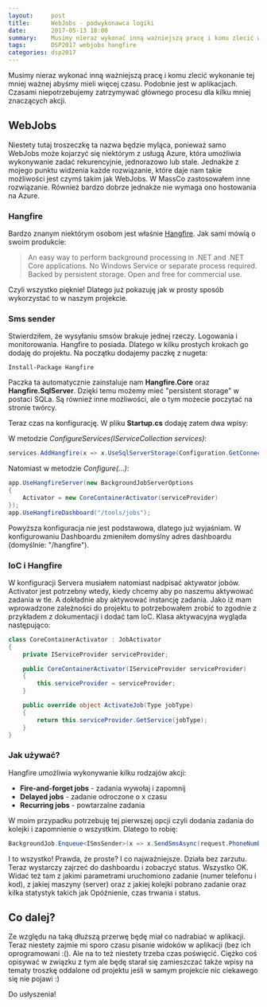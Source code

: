 ```yaml
---
layout:     post
title:      WebJobs - podwykonawca logiki
date:       2017-05-13 18:00
summary:    Musimy nieraz wykonać inną ważniejszą pracę i komu zlecić wykonanie tej mniej ważnej abyśmy mieli więcej czasu. Podobnie jest w aplikacjach. Czasami niepotrzebujemy zatrzymywać głównego procesu dla kilku mniej znaczących akcji.
tags:       DSP2017 webjobs hangfire
categories: dsp2017
---
```


Musimy nieraz wykonać inną ważniejszą pracę i komu zlecić wykonanie tej mniej ważnej abyśmy mieli więcej czasu. Podobnie jest w aplikacjach. Czasami niepotrzebujemy zatrzymywać głównego procesu dla kilku mniej znaczących akcji.

## WebJobs ##

Niestety tutaj troszeczkę ta nazwa będzie myląca, ponieważ samo WebJobs może kojarzyć się niektórym z usługą Azure, która umożliwia wykonywanie zadać rekurencyjnie, jednorazowo lub stale. Jednakże z mojego punktu widzenia każde rozwiązanie, które daje nam takie możliwości jest czymś takim jak WebJobs. W MassCo zastosowałem inne rozwiązanie. Również bardzo dobrze jednakże nie wymaga ono hostowania na Azure.

### Hangfire ###

Bardzo znanym niektórym osobom jest właśnie [Hangfire][1].  Jak sami mówią o swoim produkcie:

> An easy way to perform background processing in .NET and .NET Core applications. No Windows Service or separate process required.
Backed by persistent storage. Open and free for commercial use.

Czyli wszystko pięknie! Dlatego już pokazuję jak w prosty sposób wykorzystać to w naszym projekcie.

### Sms sender ###

Stwierdziłem, że wysyłaniu smsów brakuje jednej rzeczy. Logowania i monitorowania. Hangfire to posiada. Dlatego w kilku prostych krokach go dodaję do projektu. Na początku dodajemy paczkę z nugeta:

```
Install-Package Hangfire
```

Paczka ta automatycznie zainstaluje nam **Hangfire.Core** oraz **Hangfire.SqlServer**. Dzięki temu możemy mieć "persistent storage" w postaci SQLa. Są również inne możliwości, ale o tym możecie poczytać na stronie twórcy.

Teraz czas na konfigurację. W pliku **Startup.cs** dodaję zatem dwa wpisy:

W metodzie *ConfigureServices(IServiceCollection services)*:

```csharp
services.AddHangfire(x => x.UseSqlServerStorage(Configuration.GetConnectionString("WebJobs")));
```

Natomiast w metodzie *Configure(...)*:

```csharp
app.UseHangfireServer(new BackgroundJobServerOptions
{
    Activator = new CoreContainerActivator(serviceProvider)
});
app.UseHangfireDashboard("/tools/jobs");
```

Powyższa konfiguracja nie jest podstawowa, dlatego już wyjaśniam. W konfigurowaniu Dashboardu zmieniłem domyślny adres dashboardu  (domyślnie: "/hangfire").

### IoC i Hangfire ###

W konfiguracji Servera musiałem natomiast nadpisać aktywator jobów. Activator jest potrzebny wtedy, kiedy chcemy aby po naszemu aktywować zadania w tle. A dokładnie aby aktywować instancję zadania. Jako iż mam wprowadzone zależności do projektu to potrzebowałem zrobić to zgodnie z przykładem z dokumentacji i dodać tam IoC. Klasa aktywacyjna wygląda następująco:

```csharp
class CoreContainerActivator : JobActivator
{
    private IServiceProvider serviceProvider;

    public CoreContainerActivator(IServiceProvider serviceProvider)
    {
        this.serviceProvider = serviceProvider;
    }

    public override object ActivateJob(Type jobType)
    {
        return this.serviceProvider.GetService(jobType);
    }
}
```

### Jak używać? ###

Hangfire umożliwia wykonywanie kilku rodzajów akcji:

* **Fire-and-forget jobs** - zadania wywołaj i zapomnij
* **Delayed jobs** - zadanie odroczone o x czasu
* **Recurring jobs** - powtarzalne zadania

W moim przypadku potrzebuję tej pierwszej opcji czyli dodania zadania do kolejki i zapomnienie o wszystkim. Dlatego to robię:

```csharp
BackgroundJob.Enqueue<ISmsSender>(x => x.SendSmsAsync(request.PhoneNumber, $"Your code is: {confirmationCode}"));
```

I to wszystko! Prawda, że proste? I co najważniejsze. Działa bez zarzutu. Teraz wystarczy zajrzeć do dashboardu i zobaczyć status. Wszystko OK. Widać też tam z jakimi parametrami uruchomiono zadanie (numer telefonu i kod), z jakiej maszyny (server) oraz z jakiej kolejki pobrano zadanie oraz kilka statystyk takich jak Opóźnienie, czas trwania i status.

## Co dalej? ##

Ze względu na taką dłuższą przerwę będę miał co nadrabiać w aplikacji. Teraz niestety zajmie mi sporo czasu pisanie widoków w aplikacji (bez ich oprogramowani :(). Ale na to też niestety trzeba czas poświęcić. Ciężko coś opisywać w związku z tym ale będę starał się zamieszczać także wpisy na tematy troszkę oddalone od projektu jeśli w samym projekcie nic ciekawego się nie pojawi :) 

Do usłyszenia!


  [1]: https://www.hangfire.io/